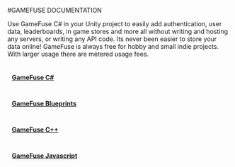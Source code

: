 #GAMEFUSE DOCUMENTATION
<div class="home-container">
    <div class="home-header">
        <!-- <img src="https://res.cloudinary.com/dgwqhqk47/image/upload/v1721165348/gamefuse-assets/explore-bar.png" />
        <h1> GAMEFUSE DOCUMENTATION </h1>
        <p> Get login in your game in 5 minutes. Select your language below.</p> -->
        <p> Use GameFuse C# in your Unity project to easily add authentication, user data, leaderboards, in game stores and more all without writing and hosting any servers, or writing any API code. Its never been easier to store your data online! GameFuse is always free for hobby and small indie projects. With larger usage there are metered usage fees. </p>
    </div>
    <div class="main-container">
        <!-- First row with 2 cards -->
        <div class="card-row">
            <div class="card">
                <div class="container" style="padding: 2px 10px;">
                    <h4><b><a href=/C%23_Unity_3D/getting started/>GameFuse C#</a></b></h4>
                </div>
            </div>
                <div class="card">
                <div class="container" style="padding: 2px 10px;">
                    <h4><b><a href=/Blueprints%20Unreal/getting%20started/>GameFuse Blueprints</a></b></h4>
                </div>
            </div>
        </div>
        <!-- Second row with 2 cards -->
        <div class="card-row">
                <div class="card">
                <div class="container" style="padding: 2px 10px;">
                    <h4><b><a href=/C%2B%2B%20Unreal%20Engine/getting%20started/>GameFuse C++</a></b></h4>
                </div>
            </div>
            <div class="card">
                <div class="container" style="padding: 2px 10px;">
                    <h4><b><a href=JS%20Playcanvas%2C%20PixiJS%2C%20BabylonJS/getting%20started/>GameFuse Javascript</a></b></h4>
                </div>
            </div>
            </div>
        </div>
    </div>
</div>